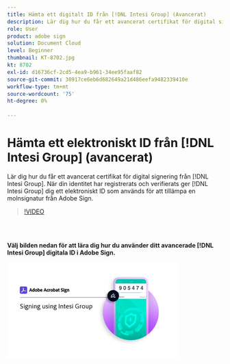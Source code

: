 ```yaml
---
title: Hämta ett digitalt ID från [!DNL Intesi Group] (Avancerat)
description: Lär dig hur du får ett avancerat certifikat för digital signering från [!DNL Intesi Group]
role: User
product: adobe sign
solution: Document Cloud
level: Beginner
thumbnail: KT-8702.jpg
kt: 8702
exl-id: d16736cf-2cd5-4ea9-b961-34ee95faaf82
source-git-commit: 30917ce6eb6d682649a21d486eefa9482339410e
workflow-type: tm+mt
source-wordcount: '75'
ht-degree: 0%

---
```


# Hämta ett elektroniskt ID från [!DNL Intesi Group] (avancerat)

Lär dig hur du får ett avancerat certifikat för digital signering från [!DNL Intesi Group]. När din identitet har registrerats och verifierats ger [!DNL Intesi Group] dig ett elektroniskt ID som används för att tillämpa en molnsignatur från Adobe Sign.

>[!VIDEO](https://video.tv.adobe.com/v/337065?hidetitle=true)

<br> 

**Välj bilden nedan för att lära dig hur du använder ditt avancerade  [!DNL Intesi Group] digitala ID i Adobe Sign.**

[![image](assets/IntesiSign_400.png)](intesi-sign.md)
